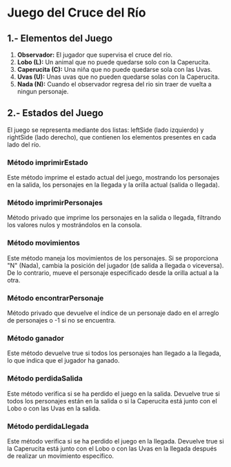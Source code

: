 # Juego del Cruce del Río

## 1.- Elementos del Juego

1. **Observador:** El jugador que supervisa el cruce del río.
2. **Lobo (L):** Un animal que no puede quedarse solo con la Caperucita.
3. **Caperucita (C):** Una niña que no puede quedarse sola con las Uvas.
4. **Uvas (U):** Unas uvas que no pueden quedarse solas con la Caperucita.
5. **Nada (N):** Cuando el observador regresa del rio sin traer de vuelta a ningun personaje.

## 2.- Estados del Juego

El juego se representa mediante dos listas: leftSide (lado izquierdo) y rightSide (lado derecho), que contienen los elementos presentes en cada lado del río.

### Método imprimirEstado

 Este método imprime el estado actual del juego, mostrando los personajes en la salida, los personajes en la llegada y la orilla actual (salida o llegada).

### Método imprimirPersonajes

Método privado que imprime los personajes en la salida o llegada, filtrando los valores nulos y mostrándolos en la consola.

### Método movimientos

Este método maneja los movimientos de los personajes. Si se proporciona "N" (Nada), cambia la posición del jugador (de salida a llegada o viceversa). De lo contrario, mueve el personaje especificado desde la orilla actual a la otra.

### Método encontrarPersonaje

Método privado que devuelve el índice de un personaje dado en el arreglo de personajes o -1 si no se encuentra.

### Método ganador

Este método devuelve true si todos los personajes han llegado a la llegada, lo que indica que el jugador ha ganado.

### Método perdidaSalida

Este método verifica si se ha perdido el juego en la salida. Devuelve true si todos los personajes están en la salida o si la Caperucita está junto con el Lobo o con las Uvas en la salida.

### Método perdidaLlegada

Este método verifica si se ha perdido el juego en la llegada. Devuelve true si la Caperucita está junto con el Lobo o con las Uvas en la llegada después de realizar un movimiento específico.
